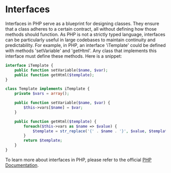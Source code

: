 # Interfaces

Interfaces in PHP serve as a blueprint for designing classes. They ensure that a class adheres to a certain contract, all without defining how those methods should function. As PHP is not a strictly typed language, interfaces can be particularly useful in large codebases to maintain continuity and predictability. For example, in PHP, an interface 'iTemplate' could be defined with methods 'setVariable' and 'getHtml'. Any class that implements this interface must define these methods. Here is a snippet:

```php
interface iTemplate {
    public function setVariable($name, $var);
    public function getHtml($template); 
}

class Template implements iTemplate {
    private $vars = array();

    public function setVariable($name, $var) {
        $this->vars[$name] = $var;
    }

    public function getHtml($template) {
        foreach($this->vars as $name => $value) {
            $template = str_replace('{' . $name . '}', $value, $template);
        }
        return $template;
    }
}
```

To learn more about interfaces in PHP, please refer to the official [PHP Documentation](https://www.php.net/manual/en/language.oop5.interfaces.php).